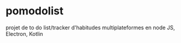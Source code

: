 # pomodolist
projet de to do list/tracker d'habitudes multiplateformes en node JS, Electron, Kotlin
